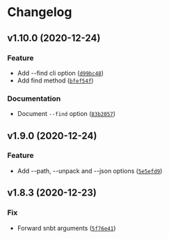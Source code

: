 # Changelog

<!--next-version-placeholder-->

## v1.10.0 (2020-12-24)
### Feature
* Add --find cli option ([`d99bc48`](https://github.com/vberlier/nbtlib/commit/d99bc48354899f0e1edfdc600859dc6e4eb79351))
* Add find method ([`bfef54f`](https://github.com/vberlier/nbtlib/commit/bfef54fdbad7517bb2c3ed2f186c1e1af8cf1f0a))

### Documentation
* Document `--find` option ([`83b2057`](https://github.com/vberlier/nbtlib/commit/83b20576430285278beb0307ef3685a9c99af544))

## v1.9.0 (2020-12-24)
### Feature
* Add --path, --unpack and --json options ([`5e5efd9`](https://github.com/vberlier/nbtlib/commit/5e5efd92f7b0d0a66c600d013812c773301525c1))

## v1.8.3 (2020-12-23)
### Fix
* Forward snbt arguments ([`5f76e41`](https://github.com/vberlier/nbtlib/commit/5f76e41a7ad3407a11a206c74d293efc734720d6))
